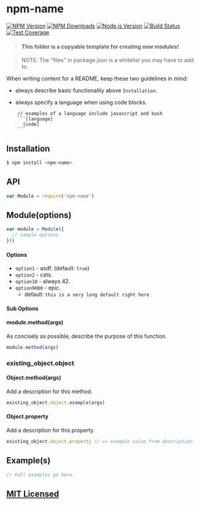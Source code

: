 # npm-name

[![NPM Version][npm-image]][npm-url]
[![NPM Downloads][downloads-image]][downloads-url]
[![Node.js Version][node-version-image]][node-version-url]
[![Build Status][travis-image]][travis-url]
[![Test Coverage][coveralls-image]][coveralls-url]


> #### This folder is a copyable template for creating new modules!

> NOTE: The "files" in package.json is a whitelist you may have to add to.

When writing content for a README, keep these two guidelines in mind:

- always describe basic functionality above `Installation`.

- always specify a language when using code blocks.

```
    // examples of a language include javascript and bash
    ```[language]
      [code]
    ```
```

## Installation

```bash
$ npm install <npm-name>
```

## API

```js
var Module = require('npm-name')
```

## Module(options)

```js
var module = Module({
  // sample options
}))
```

#### Options

- `option1`    - asdf. (default: `true`)
- `option2`    - cats.
- `option10`   - always 42.
- `option9000` - epic.
  - default: `this is a very long default right here`

#### Sub Options

#### module.method(args)

As concisely as possible, describe the purpose of this function.

```js
module.method(args)
```

### existing_object.object

#### Object.method(args)

Add a description for this method.

```js
existing_object.object.example(args)
```

#### Object.property

Add a description for this property.

```js
existing_object.object.property // => example value from description
```

## Example(s)

```js
// Full examples go here.
```

## [MIT Licensed](LICENSE)

[npm-image]: https://img.shields.io/npm/v/{{NAME}}.svg?style=flat
[npm-url]: https://npmjs.org/package/{{NAME}}
[node-version-image]: https://img.shields.io/node/v/{{NAME}}.svg?style=flat
[node-version-url]: http://nodejs.org/download/
[travis-image]: https://img.shields.io/travis/jshttp/{{NAME}}.svg?style=flat
[travis-url]: https://travis-ci.org/jshttp/{{NAME}}
[coveralls-image]: https://img.shields.io/coveralls/jshttp/{{NAME}}.svg?style=flat
[coveralls-url]: https://coveralls.io/r/jshttp/{{NAME}}?branch=master
[downloads-image]: https://img.shields.io/npm/dm/{{NAME}}.svg?style=flat
[downloads-url]: https://npmjs.org/package/{{NAME}}
